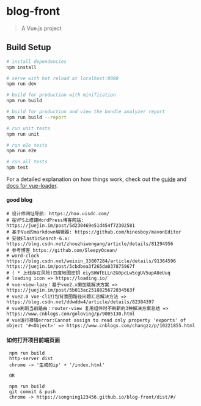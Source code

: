 # blog-front

> A Vue.js project

## Build Setup

``` bash
# install dependencies
npm install

# serve with hot reload at localhost:8080
npm run dev

# build for production with minification
npm run build

# build for production and view the bundle analyzer report
npm run build --report

# run unit tests
npm run unit

# run e2e tests
npm run e2e

# run all tests
npm test
```

For a detailed explanation on how things work, check out the [guide](http://vuejs-templates.github.io/webpack/) and [docs for vue-loader](http://vuejs.github.io/vue-loader).

#### good blog
```
# 设计师网址导航: https://hao.uisdc.com/
# 在VPS上搭建WordPress博客网站: https://juejin.im/post/5d230469e51d454f72302581
# 基于Vue的markdown编辑器: https://github.com/hinesboy/mavonEditor
# 安装ElasticSearch-6.x: https://blog.csdn.net/zhouzhiwengang/article/details/81294956
# 参考博客 https://github.com/SleepyOcean/
# word-clock https://blog.csdn.net/weixin_33807284/article/details/91364596 https://juejin.im/post/5cbdbea3f265da037875967f
# ( * 上线存在风险)百度地图密钥 eiySHWfELLn2G0pcLw5cgUV5upA8eUuq
# loading icon => https://loading.io/
# vue-view-lazy：基于vue2.x懒加载解决方案 => https://juejin.im/post/5b013ac2518825672034563f
# vue2.0 vue-cli打包背景图路径问题汇总解决方法 => https://blog.csdn.net/ddwddw4/article/details/82384397
# vue刷新当前路由：router-view 复用组件时不刷新的3种解决方案总结 => https://www.cnblogs.com/goloving/p/9005130.html
# vue运行报错error:Cannot assign to read only property 'exports' of object '#<Object>' => https://www.cnblogs.com/changzz/p/10221855.html
```

#### 如何打开项目前端页面
```
 npm run build
 http-server dist
 chrome -> '生成的ip' + '/index.html'
 
 OR
 
 npm run build
 git commit & push
 chrome -> https://songning123456.github.io/blog-front/dist/#/
```
